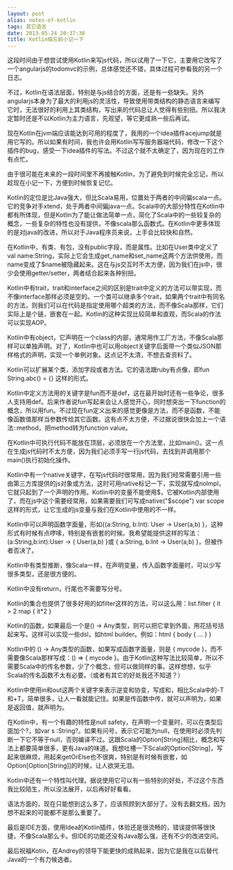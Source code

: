 ```yaml
---
layout: post
alias: notes-of-kotlin
tags: 其它语言
date: 2013-05-24 20:37:38
title: Kotlin临忘前小记一下
---
```


这段时间由于想尝试使用Kotlin来写js代码，所以试用了一下它，主要用它改写了一个angularjs的todomvc的示例，总体感觉还不错，具体过程可参看我的另一个日志。

不过，Kotlin在语法层面，特别是与js结合的方面，还是有一些缺失。另外angularjs本身为了最大的利用js的灵活性，导致使用带类结构的静态语言来编写它时，无法很好的利用上其类结构，写出来的代码总让人觉得有些别扭。所以我决定暂时还是不以Kotlin为主力语言，先观望，等它更成熟一些后再试。

现在Kotlin在jvm端应该能达到可用的程度了，我用的一个idea插件acejump就是用它写的。所以如果有时间，我也许会用Kotlin写写服务器端代码，修改一下这个插件的bug，感受一下idea插件的写法。不过这个就不太确定了，因为现在的工作有点忙。

由于很可能在未来的一段时间里不再接触Kotlin，为了避免到时候完全忘记，所以趁现在小记一下，方便到时候恢复记忆。

Kotlin的定位是比Java强大，但比Scala易用，位置处于两者的中间偏scala一点。它的竞争对手xtend，处于两者中间偏java一点。Scala中的大部分特性在Kotlin中都有所体现，但是Kotlin为了能让做法简单一点，简化了Scala中的一些较复杂的概念，一些复杂的特性也没有提供，不像scala那么函数式。在Kotlin中更多体现的是对java的改进，所以对于Java程序员来说，上手会比较快和自然。

在Kotlin中，有类、有包，没有public字段，而是属性。比如在User类中定义了val name:String，实际上它会生成get_name和set_name这两个方法供使用，而name变成了$name被隐藏起来。这在与js交互时不太方便，因为我们在js中，很少会使用getter/setter，两者结合起来各种别扭。

Kotlin中有trait，trait和interface之间的区别是trait中定义的方法可以带实现，而不像interface那样必须是空的。一个类可以继承多个trait，如果两个trait中有同名的方法，则我们可以在代码是指定使用哪个超类的方法，而不像Scala那样，它们实际上是个链，嵌套在一起。Kotlin的这种实现比较简单和直观，而Scala的作法可以实现AOP。

Kotlin中有object，它声明在一个class的内部，通常用作工厂方法，不像Scala那样可以单独声明。对了，Kotlin中也可以用object关键字后面带一个类似JSON那样格式的声明，实现一个单例对象。这点记不太清，不想去查资料了。

Kotlin可以扩展某个类，添加字段或者方法。它的语法跟ruby有点像，即fun String.abc() = {} 这样的形式。

Kotlin中定义方法用的关键字是fun而不是def，这在最开始时还有一些争论，很多人支持用def。后来作者说fun写起来会让人感觉开心，同时想突出一下function的概念，所以用fun。不过现在fun定义出来的感觉更像是方法，而不是函数，不能像函数值那样当参数传给其它函数。这有点不太方便，不过据说很快会加上一个语法::method，把method转为function value。

在Kotlin中可执行代码不能放在顶层，必须放在一个方法里，比如main()。这一点在生成js代码时不太方便，因为我们必须手写一行js代码，去找到并调用那个main()执行初始化操作。

Kotlin中有一个native关键字，在写js代码时很常用，因为我们经常需要引用一些由第三方库提供的js对象或方法，这时可用native标记一下，实现就写成noImpl，它就只起到了一个声明的作用。Kotlin中的变量不能使用$，它被Kotlin内部使用了，而在js中这个需要经常用，如果需要我们可写成native("\$scope") var scope这样的形式，让它生成的js变量与我们在Kotlin中使用的不一样。

Kotlin中可以声明函数字面量，形如{(a:String, b:Int): User -> User(a,b) }，这种形式有时候有点啰嗦，特别是有嵌套的时候。我希望能提供这样的写法：(a:String,b:int):User -> { User(a,b) }或 { a:String, b:Int -> User(a,b) }，但被作者否决了。

Kotlin中有类型推断，像Scala一样，在声明变量，传入函数字面量时，可以少写很多类型，还是很方便的。

Kotlin中没有return，行尾也不需要写分号。

Kotlin的集合也提供了很多好用的如filter这样的方法，可以这么用：list.filter { it > 2  map { it*2 }

Kotlin的函数，如果最后一个是() -> Any类型，则可以把它拿到外面，用花括号括起来写。这样可以实现一些dsl，如html builder。例如：html { body { ... } }

Kotlin中的 () -> Any类型的函数，如果写成函数字面量，则是 { mycode }，而不需要像Scala那样写成：() => { mycode }。由于Kotlin这种写法比较简单，所以不需要Scala中的传名参数，少了个概念，但可以做同样的事。这样想想，似乎Scala的传名函数不太有必要。（或者有其它的好处我还不知道？）

Kotlin中使用in和out这两个关键字来表示逆变和协变，写成<in T>和<out T>，相比Scala中的-T和+T，简单很多，让人一看就能记住。如果是传函数中传，就可以声明为<in>，如果是返回值，就声明为<out>。

在Kotlin中，有一个有趣的特性是null safety，在声明一个变量时，可以在类型后面加个?，如var s :String?。如果有问号，表示它可能为null，在使用时必须先判断一下它不等于null，否则编译不过。这跟Scala的Option[String]相比，概念和写法上都要简单很多，更有Java的味道。我想吐槽一下Scala的Option[String]，写起来很麻烦，用起来getOrElse也不很爽，特别是有时候有嵌套，如Option[Option[String]]的时候，让人欲哭无泪。

Kotlin中还有一个特性叫代理。据说使用它可以有一些特别的好处，不过这个东西我比较陌生，所以没法展开，以后再好好看看。

语法方面的，现在只能想到这么多了，应该照顾到大部分了。没有去翻文档，因为想不起来的可能都不是那么重要了。

最后是IDE方面，使用Idea的Kotlin插件，体验还是很流畅的，错误提供等很快捷，不像Scala那么卡。但IDE的功能还没有Java那么强，还有不少的改进空间。

最后祝福Kotin，在Andrey的领导下能更快的成熟起来，因为它是我在以后替代Java的一个有力候选者。
